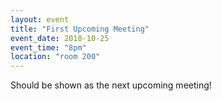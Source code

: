 ```yaml
---
layout: event
title: "First Upcoming Meeting"
event_date: 2018-10-25
event_time: "8pm"
location: "room 200"
---
```


Should be shown as the next upcoming meeting!